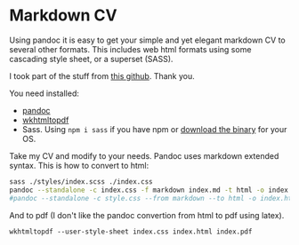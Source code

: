 # Markdown CV 
Using pandoc it is easy to get your simple and yet elegant markdown CV to several other formats.
This includes web html formats using some cascading style sheet, or a superset (SASS).

I took part of the stuff from [this github](https://github.com/chmduquesne/resume). Thank you.

You need installed:
* [pandoc](https://pandoc.org/installing.html)
* [wkhtmltopdf](https://computingforgeeks.com/install-wkhtmltopdf-on-ubuntu-debian-linux/)
* Sass. Using `npm i sass` if you have npm or [download the binary](https://github.com/sass/dart-sass/releases)
  for your OS.

Take my CV and modify to your needs. Pandoc uses markdown extended syntax. This is how to
convert to html:
```bash
sass ./styles/index.scss ./index.css
pandoc --standalone -c index.css -f markdown index.md -t html -o index.html -H header.html
#pandoc --standalone -c style.css --from markdown --to html -o index.html index.md
```

And to pdf (I don't like the pandoc convertion from html to pdf using latex).

```
wkhtmltopdf --user-style-sheet index.css index.html index.pdf
```
